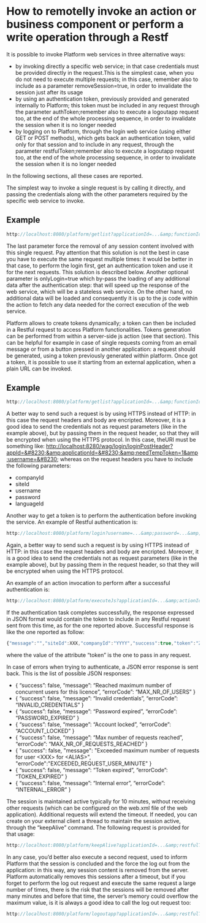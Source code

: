 # How to remotelly invoke an action or business component or perform a write operation through a Restf

It is possible to invoke Platform web services in three alternative ways:

* by invoking directly a specific web service; in that case credentials must be provided directly in the request.This is the simplest case, when you do not need to execute multiple requests; in this case, remember also to include as a parameter removeSession=true, in order to invalidate the session just after its usage
* by using an authentication token, previously provided and generated internally to Platform; this token must be included in any request through the parameter authToken;remember also to execute a logoutapp request too, at the end of the whole processing sequence, in order to invalidate the session when it is no longer needed
* by logging on to Platform, through the login web service (using either GET or POST methods), which gets back an authentication token, valid only for that session and to include in any request, through the parameter restfulToken;remember also to execute a logoutapp request too, at the end of the whole processing sequence, in order to invalidate the session when it is no longer needed

In the following sections, all these cases are reported.

The simplest way to invoke a single request is by calling it directly, and passing the credentials along with the other parameters required by the specific web service to invoke.

## Example

```javascript
http://localhost:8080/platform/getlist?applicationId=...&amp;functionId=utenti_abilitati.gridReportPanel889&amp;compId=809&amp;panelId=889&amp;companyId=...&amp;siteId=...&amp;=...&amp;username=...password=...&amp;languageId=....&amp;removeSession=true
```

The last parameter force the removal of any session content involved with this single request. Pay attention that this solution is not the best in case you have to execute the same request multiple times: it would be better in that case, to perform the login first, get an authentication token and use it for the next requests. This solution is described below. Another optional parameter is onlyLogin=true which by-pass the loading of any additional data after the authentication step: that will speed up the response of the web service, which will be a stateless web service. On the other hand, no additional data will be loaded and consequently it is up to the js code within the action to fetch any data needed for the correct execution of the web service.

Platform allows to create tokens dynamically; a token can then be included in a Restful request to access Platform functionalities. Tokens generation can be performed from within a server-side js action (see that section). This can be helpful for example in case of single requests coming from an email message or from a button pressed in another application: a request should be generated, using a token previously generated within platform. Once got a token, it is possible to use it starting from an external application, when a plain URL can be invoked.

## Example

```javascript
http://localhost:8080/platform/getlist?applicationId=...&amp;functionId=utenti_abilitati.gridReportPanel889&amp;compId=809&amp;panelId=889&amp;authToken=...&amp;username=...&amp;languageId=...&amp;companyId=...&amp;siteId=...
```

A better way to send such a request is by using HTTPS instead of HTTP: in this case the request headers and body are encripted. Moreover, it is a good idea to send the credentials not as request parameters (like in the example above), but by passing them in the request header, so that they will be encrypted when using the HTTPS protocol. In this case, theURI must be something like: [http://localhost:8280/wag/login/loginPostHeader?appId=\&#8230;\&amp;applicationId=\&#8230;\&amp;needTempToken=1\&amp;username=\&#8230](http://localhost:8280/wag/login/loginPostHeader?appId=\&#8230;\&amp;applicationId=\&#8230;\&amp;needTempToken=1\&amp;username=\&#8230); whereas on the request headers you have to include the following parameters:

* companyId
* siteId
* username
* password
* languageId

Another way to get a token is to perform the authentication before invoking the service. An example of Restful authentication is:

```javascript
http://localhost:8080/platform/login?username=...&amp;password=...&amp;companyId=...&amp;siteId=100&amp;applicationId=...&amp;appId=...&amp;needTempToken=1
```

Again, a better way to send such a request is by using HTTPS instead of HTTP: in this case the request headers and body are encripted. Moreover, it is a good idea to send the credentials not as request parameters (like in the example above), but by passing them in the request header, so that they will be encrypted when using the HTTPS protocol.

An example of an action invocation to perform after a successful authentication is:

```javascript
http://localhost:8080/platform/executeJs?applicationId=...&amp;actionId=...&amp;restfulToken=...&amp;companyId=...&amp;siteId=...&amp;username=...
```

If the authentication task completes successfully, the response expressed in JSON format would contain the token to include in any Restful request sent from this time, as for the one reported above. Successful response is like the one reported as follow:

```javascript
{"message":"","siteId":XXX,"companyId":"YYYY","success":true,"token":"ZZZZZZ"}
```

where the value of the attribute “token” is the one to pass in any request.

In case of errors when trying to authenticate, a JSON error response is sent back. This is the list of possible JSON responses:

* { “success”: false, “message”: “Reached maximum number of concurrent users for this licence”, “errorCode”: “MAX\_NR\_OF\_USERS” }
* { “success”: false, “message”: “Invalid credentials”, “errorCode”: “INVALID\_CREDENTIALS” }
* { “success”: false, “message”: “Password expired”, “errorCode”: “PASSWORD\_EXPIRED” }
* { “success”: false, “message”: “Account locked”, “errorCode”: “ACCOUNT\_LOCKED” }
* { “success”: false, “message”: “Max number of requests reached”, “errorCode”: “MAX\_NR\_OF\_REQUESTS\_REACHED” }
* { "success": false, "message": "Exceeded maximum number of requests for user \<XXX> for \<ALIAS>", "errorCode":"EXCEEDED\_REQUEST\_USER\_MINUTE" }
* { “success”: false, “message”: “Token expired”, “errorCode”: “TOKEN\_EXPIRED” }
* { “success”: false, “message”: “Internal error”, “errorCode”: “INTERNAL\_ERROR” }

The session is maintained active typically for 10 minutes, without receiving other requests (which can be configured on the web.xml file of the web application). Additional requests will extend the timeout. If needed, you can create on your external client a thread to maintain the session active, through the “keepAlive” command. The following request is provided for that usage:

```javascript
http://localhost:8080/platform/keepAlive?applicationId=...&amp;restfulToken=...&amp;companyId=...&amp;siteId=...&amp;username=...
```

In any case, you’d better also execute a second request, used to inform Platform that the session is concluded and the force the log out from the application: in this way, any session content is removed from the server. Platform automatically removes this sessions after a timeout, but if you forget to perform the log out request and execute the same request a large number of times, there is the risk that the sessions will be removed after many minutes and before that time, the server’s memory could overflow the maximum value, is it is always a good idea to call the log out request too:

```javascript
http://localhost:8080/platform/logoutapp?applicationId=...&amp;restfulToken=...
```
